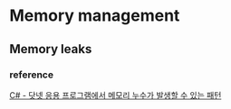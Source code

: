 # Memory management 

## Memory leaks

### reference 

[C# - 닷넷 응용 프로그램에서 메모리 누수가 발생할 수 있는 패턴](https://www.sysnet.pe.kr/2/0/12343)  

